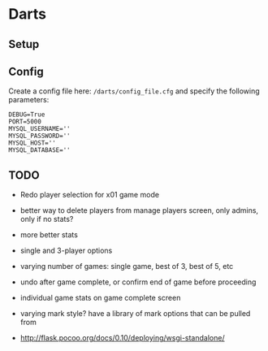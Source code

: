 # Darts

## Setup

## Config
Create a config file here: ```/darts/config_file.cfg``` and specify the following parameters:
```
DEBUG=True
PORT=5000
MYSQL_USERNAME=''
MYSQL_PASSWORD=''
MYSQL_HOST=''
MYSQL_DATABASE=''
```

## TODO

* Redo player selection for x01 game mode
* better way to delete players from manage players screen, only admins, only if no stats?
* more better stats
* single and 3-player options
* varying number of games: single game, best of 3, best of 5, etc
* undo after game complete, or confirm end of game before proceeding
* individual game stats on game complete screen
* varying mark style?  have a library of mark options that can be pulled from

* http://flask.pocoo.org/docs/0.10/deploying/wsgi-standalone/